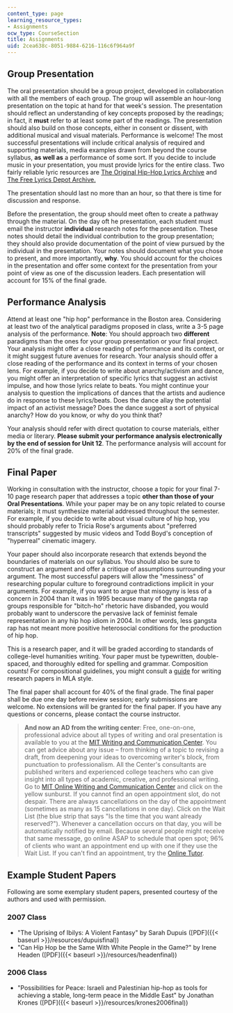 ```yaml
---
content_type: page
learning_resource_types:
- Assignments
ocw_type: CourseSection
title: Assignments
uid: 2cea638c-8051-9884-6216-116c6f964a9f
---
```


Group Presentation
------------------

The oral presentation should be a group project, developed in collaboration with all the members of each group. The group will assemble an hour-long presentation on the topic at hand for that week's session. The presentation should reflect an understanding of key concepts proposed by the readings; in fact, it **must** refer to at least some part of the readings. The presentation should also build on those concepts, either in consent or dissent, with additional musical and visual materials. Performance is welcome! The most successful presentations will include critical analysis of required and supporting materials, media examples drawn from beyond the course syllabus, **as well as** a performance of some sort. If you decide to include music in your presentation, you must provide lyrics for the entire class. Two fairly reliable lyric resources are [The Original Hip-Hop Lyrics Archive](http://www.ohhla.com/) and [The Free Lyrics Depot Archive.](http://www.lyricsdepot.com./)

The presentation should last no more than an hour, so that there is time for discussion and response.

Before the presentation, the group should meet often to create a pathway through the material. On the day oft he presentation, each student must email the instructor **individual** research notes for the presentation. These notes should detail the individual contribution to the group presentation; they should also provide documentation of the point of view pursued by the individual in the presentation. Your notes should document what you chose to present, and more importantly, **why**. You should account for the choices in the presentation and offer some context for the presentation from your point of view as one of the discussion leaders. Each presentation will account for 15% of the final grade.

Performance Analysis
--------------------

Attend at least one "hip hop" performance in the Boston area. Considering at least two of the analytical paradigms proposed in class, write a 3-5 page analysis of the performance. **Note**: You should approach two **different** paradigms than the ones for your group presentation or your final project. Your analysis might offer a close reading of performance and its context, or it might suggest future avenues for research. Your analysis should offer a close reading of the performance and its context in terms of your chosen lens. For example, if you decide to write about anarchy/activism and dance, you might offer an interpretation of specific lyrics that suggest an activist impulse, and how those lyrics relate to beats. You might continue your analysis to question the implications of dances that the artists and audience do in response to these lyrics/beats. Does the dance allay the potential impact of an activist message? Does the dance suggest a sort of physical anarchy? How do you know, or why do you think that?

Your analysis should refer with direct quotation to course materials, either media or literary. **Please submit your performance analysis electronically by the end of session for Unit 12**. The performance analysis will account for 20% of the final grade.

Final Paper
-----------

Working in consultation with the instructor, choose a topic for your final 7-10 page research paper that addresses a topic **other than those of your Oral Presentations**. While your paper may be on any topic related to course materials; it must synthesize material addressed throughout the semester. For example, if you decide to write about visual culture of hip hop, you should probably refer to Tricia Rose's arguments about "preferred transcripts" suggested by music videos and Todd Boyd's conception of "hyperreal" cinematic imagery.

Your paper should also incorporate research that extends beyond the boundaries of materials on our syllabus. You should also be sure to construct an argument and offer a critique of assumptions surrounding your argument. The most successful papers will allow the "messiness" of researching popular culture to foreground contradictions implicit in your arguments. For example, if you want to argue that misogyny is less of a concern in 2004 than it was in 1995 because many of the gangsta rap groups responsible for "bitch-ho" rhetoric have disbanded, you would probably want to underscore the pervasive lack of feminist female representation in any hip hop idiom in 2004. In other words, less gangsta rap has not meant more positive heterosocial conditions for the production of hip hop.

This is a research paper, and it will be graded according to standards of college-level humanities writing. Your paper must be typewritten, double-spaced, and thoroughly edited for spelling and grammar. Composition counts! For compositional guidelines, you might consult a [guide](https://style.mla.org/formatting-papers/) for writing research papers in MLA style.

The final paper shall account for 40% of the final grade. The final paper shall be due one day before review session; early submissions are welcome. No extensions will be granted for the final paper. If you have any questions or concerns, please contact the course instructor.

> **And now an AD from the writing center**: Free, one-on-one, professional advice about all types of writing and oral presentation is available to you at the [MIT Writing and Communication Center](http://web.mit.edu/writing). You can get advice about any issue – from thinking of a topic to revising a draft, from deepening your ideas to overcoming writer's block, from punctuation to professionalism. All the Center's consultants are published writers and experienced college teachers who can give insight into all types of academic, creative, and professional writing. Go to [MIT Online Writing and Communication Center](http://web.mit.edu/writing) and click on the yellow sunburst. If you cannot find an open appointment slot, do not despair. There are always cancellations on the day of the appointment (sometimes as many as 15 cancellations in one day). Click on the Wait List (the blue strip that says "Is the time that you want already reserved?"). Whenever a cancellation occurs on that day, you will be automatically notified by email. Because several people might receive that same message, go online ASAP to schedule that open spot; 96% of clients who want an appointment end up with one if they use the Wait List. If you can't find an appointment, try the [Online Tutor](http://web.mit.edu/writing/Center/onlinetutor.html).

Example Student Papers
----------------------

Following are some exemplary student papers, presented courtesy of the authors and used with permission.

### 2007 Class

*   "The Uprising of Ibilys: A Violent Fantasy" by Sarah Dupuis ([PDF]({{< baseurl >}}/resources/dupuisfinal))
*   "Can Hip Hop be the Same With White People in the Game?" by Irene Headen ([PDF]({{< baseurl >}}/resources/headenfinal))

### 2006 Class

*   "Possibilities for Peace: Israeli and Palestinian hip-hop as tools for achieving a stable, long-term peace in the Middle East" by Jonathan Krones ([PDF]({{< baseurl >}}/resources/krones2006final))